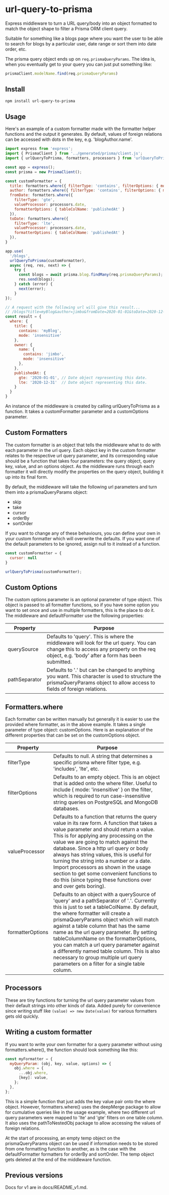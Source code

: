 # url-query-to-prisma

Express middleware to turn a URL query/body into an object formatted to match the object shape to filter a Prisma ORM client query.

Suitable for something like a blogs page where you want the user to be able to search for blogs by a particular user, date range or sort them into date order, etc.

The prisma query object ends up on ```req.prismaQueryParams```. The idea is, when you eventually get to your query you can just put something like:

```js
prismaClient.modelName.find(req.prismaQueryParams)
```

## Install

```bash
npm install url-query-to-prisma
```

## Usage

Here's an example of a custom formatter made with the formatter helper functions and the output it generates. By default, values of foreign relations can be accessed with dots in the key, e.g. 'blogAuthor.name'.

```js
import express from 'express';
import { PrismaClient } from '../generated/prisma/client.js';
import { urlQueryToPrisma, formatters, processors } from 'urlQueryToPrisma';

const app = express();
const prisma = new PrismaClient();

const customFormatter = {
  title: formatters.where({ filterType: 'contains', filterOptions: { mode: 'insensitive' } }),
  author: formatters.where({ filterType: 'contains', filterOptions: { mode: 'insensitive' }, formatterOptions: { tableColName: 'owner.name' } }),
  fromDate: formatters.where({ 
    filterType: 'gte', 
    valueProcessor: processors.date, 
    formatterOptions: { tableColName: 'publishedAt' }
  }),
  toDate: formatters.where({ 
    filterType: 'lte', 
    valueProcessor: processors.date, 
    formatterOptions: { tableColName: 'publishedAt' }
  }),
}

app.use(
  '/blogs', 
  urlQueryToPrisma(customFormatter), 
  async (req, res, next) => {
    try {
      const blogs = await prisma.blog.findMany(req.prismaQueryParams);
      res.send(blogs);
    } catch (error) {
      next(error);
    }
});

// A request with the following url will give this result... 
// /blogs?title=myBlog&author=jimbo&fromDate=2020-01-01&toDate=2020-12-31
const result = {
  where: {
    title: {
      contains: 'myBlog',
      mode: 'insensitive'
    },
    owner: {
      name: {
        contains: 'jimbo',
        mode: 'insensitive'
      },
    },
    publishedAt: {
      gte: '2020-01-01', // Date object representing this date.
      lte: '2020-12-31'  // Date object representing this date.
    }
  }
}
```

An instance of the middleware is created by calling urlQueryToPrisma as a function. It takes a customFormatter parameter and a customOptions parameter.

## Custom Formatters

The custom formatter is an object that tells the middleware what to do with each parameter in the url query. Each object key in the custom formatter relates to the respective url query parameter, and its corresponding value should be a function that takes four parameters: the query object, query key, value, and an options object. As the middleware runs through each formatter it will directly modify the properties on the query object, building it up into its final form.

By default, the middleware will take the following url parameters and turn them into a prismaQueryParams object:

- skip
- take
- cursor
- orderBy
- sortOrder

If you want to change any of these behaviours, you can define your own in your custom formatter which will overwrite the defaults. If you want one of the default parameters to be ignored, assign null to it instead of a function.

```js
const customFormatter = {
  cursor: null
}

urlQueryToPrisma(customFormatter);
```

## Custom Options

The custom options parameter is an optional parameter of type object. This object is passed to all formatter functions, so if you have some option you want to set once and use in multiple formatters, this is the place to do it. The middleware and defaultFormatter use the following properties:

|Property|Purpose|
|-|-|
|querySource|Defaults to 'query'. This is where the middleware will look for the url query. You can change this to access any property on the req object, e.g. 'body' after a form has been submitted.|
|pathSeparator|Defaults to '.' but can be changed to anything you want. This character is used to structure the prismaQueryParams object to allow access to fields of foreign relations.|

## Formatters.where

Each formatter can be written manually but generally it is easier to use the provided where formatter, as in the above example. It takes a single parameter of type object: customOptions. Here is an explanation of the different properties that can be set on the customOptions object.

|Property|Purpose|
|-|-|
|filterType|Defaults to null. A string that determines a specific prisma where filter type, e.g. 'includes', 'lte', etc.|
|filterOptions|Defaults to an empty object. This is an object that is added onto the where filter. Useful to include { mode: 'insensitive' } on the filter, which is required to run case-insensitive string queries on PostgreSQL and MongoDB databases.|
|valueProcessor|Defaults to a function that returns the query value in its raw form. A function that takes a value parameter and should return a value. This is for applying any processing on the value we are going to match against the database. Since a http url query or body always has string values, this is useful for turning the string into a number or a date. Import processors as shown in the usage section to get some convenient functions to do this (since typing these functions over and over gets boring).|
|formatterOptions|Defaults to an object with a querySource of 'query' and a pathSeparator of '.'. Currently this is just to set a tableColName. By default, the where formatter will create a prismaQueryParams object which will match against a table column that has the same name as the url query parameter. By setting tableColumnName on the formatterOptions, you can match a url query parameter against a differently named table column. This is also necessary to group multiple url query parameters on a filter for a single table column.|

## Processors

These are tiny functions for turning the url query parameter values from their default strings into other kinds of data. Added purely for convenience since writing stuff like ```(value) => new Date(value)``` for various formatters gets old quickly.

## Writing a custom formatter

If you want to write your own formatter for a query parameter without using formatters.where(), the function should look something like this:

```js
const myFormatter = {
  myQueryParam: (obj, key, value, options) => {
    obj.where = {
      ...obj.where,
      [key]: value,
    };
  },
};
```

This is a simple function that just adds the key value pair onto the where object. However, formatters.where() uses the deepMerge package to allow for cumulative queries like in the usage example, where two different url query parameters were mapped to 'lte' and 'gte' filters on one table column. It also uses the pathToNestedObj package to allow accessing the values of foreign relations.

At the start of processing, an empty temp object on the prismaQueryParams object can be used if information needs to be stored from one formatting function to another, as is the case with the defaultFormatter formatters for orderBy and sortOrder. The temp object gets deleted at the end of the middleware function.

## Previous versions

Docs for v1 are in docs/README_v1.md.

